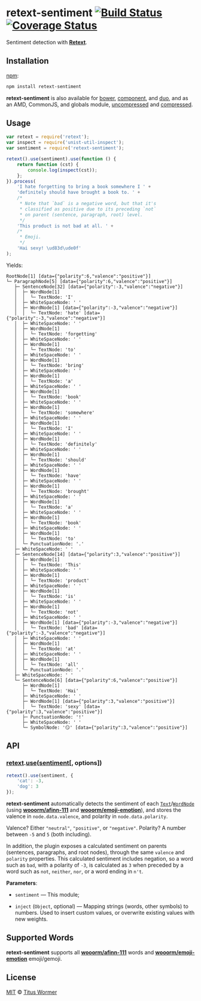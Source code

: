 # retext-sentiment [![Build Status](https://img.shields.io/travis/wooorm/retext-sentiment.svg)](https://travis-ci.org/wooorm/retext-sentiment) [![Coverage Status](https://img.shields.io/codecov/c/github/wooorm/retext-sentiment.svg)](https://codecov.io/github/wooorm/retext-sentiment)

Sentiment detection with [**Retext**](https://github.com/wooorm/retext).

## Installation

[npm](https://docs.npmjs.com/cli/install):

```bash
npm install retext-sentiment
```

**retext-sentiment** is also available for [bower](http://bower.io/#install-packages),
[component](https://github.com/componentjs/component), and
[duo](http://duojs.org/#getting-started), and as an AMD, CommonJS, and globals
module, [uncompressed](retext-sentiment.js) and
[compressed](retext-sentiment.min.js).

## Usage

```javascript
var retext = require('retext');
var inspect = require('unist-util-inspect');
var sentiment = require('retext-sentiment');

retext().use(sentiment).use(function () {
    return function (cst) {
        console.log(inspect(cst));
    };
}).process(
    'I hate forgetting to bring a book somewhere I ' +
    'definitely should have brought a book to. ' +
    /*
     * Note that `bad` is a negative word, but that it's
     * classified as positive due to its preceding `not`
     * on parent (sentence, paragraph, root) level.
     */
    'This product is not bad at all. ' +
    /*
     * Emoji.
     */
    'Hai sexy! \ud83d\ude0f'
);
```

Yields:

```text
RootNode[1] [data={"polarity":6,"valence":"positive"}]
└─ ParagraphNode[5] [data={"polarity":6,"valence":"positive"}]
   ├─ SentenceNode[32] [data={"polarity":-3,"valence":"negative"}]
   │  ├─ WordNode[1]
   │  │  └─ TextNode: 'I'
   │  ├─ WhiteSpaceNode: ' '
   │  ├─ WordNode[1] [data={"polarity":-3,"valence":"negative"}]
   │  │  └─ TextNode: 'hate' [data={"polarity":-3,"valence":"negative"}]
   │  ├─ WhiteSpaceNode: ' '
   │  ├─ WordNode[1]
   │  │  └─ TextNode: 'forgetting'
   │  ├─ WhiteSpaceNode: ' '
   │  ├─ WordNode[1]
   │  │  └─ TextNode: 'to'
   │  ├─ WhiteSpaceNode: ' '
   │  ├─ WordNode[1]
   │  │  └─ TextNode: 'bring'
   │  ├─ WhiteSpaceNode: ' '
   │  ├─ WordNode[1]
   │  │  └─ TextNode: 'a'
   │  ├─ WhiteSpaceNode: ' '
   │  ├─ WordNode[1]
   │  │  └─ TextNode: 'book'
   │  ├─ WhiteSpaceNode: ' '
   │  ├─ WordNode[1]
   │  │  └─ TextNode: 'somewhere'
   │  ├─ WhiteSpaceNode: ' '
   │  ├─ WordNode[1]
   │  │  └─ TextNode: 'I'
   │  ├─ WhiteSpaceNode: ' '
   │  ├─ WordNode[1]
   │  │  └─ TextNode: 'definitely'
   │  ├─ WhiteSpaceNode: ' '
   │  ├─ WordNode[1]
   │  │  └─ TextNode: 'should'
   │  ├─ WhiteSpaceNode: ' '
   │  ├─ WordNode[1]
   │  │  └─ TextNode: 'have'
   │  ├─ WhiteSpaceNode: ' '
   │  ├─ WordNode[1]
   │  │  └─ TextNode: 'brought'
   │  ├─ WhiteSpaceNode: ' '
   │  ├─ WordNode[1]
   │  │  └─ TextNode: 'a'
   │  ├─ WhiteSpaceNode: ' '
   │  ├─ WordNode[1]
   │  │  └─ TextNode: 'book'
   │  ├─ WhiteSpaceNode: ' '
   │  ├─ WordNode[1]
   │  │  └─ TextNode: 'to'
   │  └─ PunctuationNode: '.'
   ├─ WhiteSpaceNode: ' '
   ├─ SentenceNode[14] [data={"polarity":3,"valence":"positive"}]
   │  ├─ WordNode[1]
   │  │  └─ TextNode: 'This'
   │  ├─ WhiteSpaceNode: ' '
   │  ├─ WordNode[1]
   │  │  └─ TextNode: 'product'
   │  ├─ WhiteSpaceNode: ' '
   │  ├─ WordNode[1]
   │  │  └─ TextNode: 'is'
   │  ├─ WhiteSpaceNode: ' '
   │  ├─ WordNode[1]
   │  │  └─ TextNode: 'not'
   │  ├─ WhiteSpaceNode: ' '
   │  ├─ WordNode[1] [data={"polarity":-3,"valence":"negative"}]
   │  │  └─ TextNode: 'bad' [data={"polarity":-3,"valence":"negative"}]
   │  ├─ WhiteSpaceNode: ' '
   │  ├─ WordNode[1]
   │  │  └─ TextNode: 'at'
   │  ├─ WhiteSpaceNode: ' '
   │  ├─ WordNode[1]
   │  │  └─ TextNode: 'all'
   │  └─ PunctuationNode: '.'
   ├─ WhiteSpaceNode: ' '
   └─ SentenceNode[6] [data={"polarity":6,"valence":"positive"}]
      ├─ WordNode[1]
      │  └─ TextNode: 'Hai'
      ├─ WhiteSpaceNode: ' '
      ├─ WordNode[1] [data={"polarity":3,"valence":"positive"}]
      │  └─ TextNode: 'sexy' [data={"polarity":3,"valence":"positive"}]
      ├─ PunctuationNode: '!'
      ├─ WhiteSpaceNode: ' '
      └─ SymbolNode: '😏' [data={"polarity":3,"valence":"positive"}]
```

## API

### [retext](https://github.com/wooorm/retext#api)\.[use](https://github.com/wooorm/retext#retextuseplugin-options)([sentiment](#api)\[, options\])

```javascript
retext().use(sentiment, {
    'cat': -3,
    'dog': 3
});
```

**retext-sentiment** automatically detects the sentiment of each [`Text`](https://github.com/wooorm/nlcst#text)/[`WordNode`](https://github.com/wooorm/nlcst#wordnode) (using [**wooorm/afinn-111**](https://github.com/wooorm/afinn-111) and [**wooorm/emoji-emotion**](https://github.com/wooorm/emoji-emotion)), and
stores the valence in `node.data.valence`, and polarity in `node.data.polarity`.

Valence? Either `"neutral"`, `"positive"`, or `"negative"`. Polarity? A number
between `-5` and `5` (both including).

In addition, the plugin exposes a calculated sentiment on parents (sentences,
paragraphs, and root nodes), through the same `valence` and `polarity`
properties.
This calculated sentiment includes negation, so a word such as `bad`, with a
polarity of `-3`, is calculated as `3` when preceded by a word such as `not`,
`neither`, `nor`, or a word ending in `n't`.

**Parameters**:

*   `sentiment` — This module;

*   `inject` (`Object`, optional) — Mapping strings (words, other symbols)
    to numbers. Used to insert custom values, or overwrite existing values with
    new weights.

## Supported Words

**retext-sentiment** supports all [**wooorm/afinn-111**](https://github.com/wooorm/afinn-111#supported-words)
words and [**wooorm/emoji-emotion**](https://github.com/wooorm/emoji-emotion#supported-emoji)
emoji/gemoji.

## License

[MIT](LICENSE) © [Titus Wormer](http://wooorm.com)
